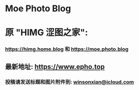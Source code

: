 # Moe Photo Blog

# 原 "HIMG 涩图之家":
### https://himg.home.blog 和 https://moe.photo.blog

## 最新地址: https://www.epho.top

### 投稿请发送标题和图片附件到: winsonxian@icloud.com
